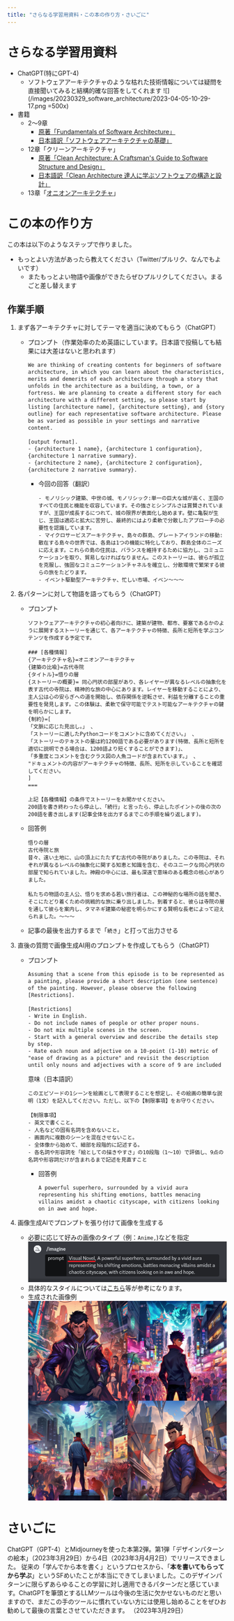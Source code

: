 ```yaml
---
title: "さらなる学習用資料・この本の作り方・さいごに"
---
```


# さらなる学習用資料
- ChatGPT(特にGPT-4)
  - ソフトウェアアーキテクチャのような枯れた技術情報については疑問を直接聞いてみると結構的確な回答をしてくれます
    ![](/images/20230329_software_architecture/2023-04-05-10-29-17.png =500x)
- 書籍
  - 2〜9章
    - [原著「Fundamentals of Software Architecture」](https://learning.oreilly.com/library/view/design-patterns-elements/0201633612/) 
    - [日本語訳「ソフトウェアアーキテクチャの基礎」](https://www.oreilly.co.jp/books/9784873119823/)
  - 12章「クリーンアーキテクチャ」
    - [原著「Clean Architecture: A Craftsman's Guide to Software Structure and Design」](https://learning.oreilly.com/library/view/clean-architecture-a/9780134494272/) 
    - [日本語訳「Clean Architecture 達人に学ぶソフトウェアの構造と設計」](https://www.kadokawa.co.jp/product/301806000678/)
  - 13章「[オニオンアーキテクチャ](https://jeffreypalermo.com/2008/07/the-onion-architecture-part-1/)」

# この本の作り方
この本は以下のようなステップで作りました。
- もっとよい方法があったら教えてください（Twitter/プルリク、なんでもよいです）
  - またもっとよい物語や画像ができたらぜひプルリクしてください。まるごと差し替えます
## 作業手順
1. まず各アーキテクチャに対してテーマを適当に決めてもらう（ChatGPT）
      - プロンプト（作業効率のため英語にしています。日本語で投稿しても結果には大差はないと思われます）
        ```
        We are thinking of creating contents for beginners of software architecture, in which you can learn about the characteristics, merits and demerits of each architecture through a story that unfolds in the architecture as a building, a town, or a fortress. We are planning to create a different story for each architecture with a different setting, so please start by listing [architecture name], {architecture setting}, and {story outline} for each representative software architecture. Please be as varied as possible in your settings and narrative content.

        [output format].
        - {architecture 1 name}, {architecture 1 configuration}, {architecture 1 narrative summary}.
        - {architecture 2 name}, {architecture 2 configuration}, {architecture 2 narrative summary}.
        ```
        - 今回の回答（翻訳）
          ```
          - モノリシック建築、中世の城、モノリシック:単一の巨大な城が高く、王国のすべての住民と機能を収容しています。その強さとシンプルさは賞賛されていますが、王国が成長するにつれて、城の限界が表面化し始めます。壁に亀裂が生じ、王国は適応と拡大に苦労し、最終的にはより柔軟で分散したアプローチの必要性を認識しています。
          - マイクロサービスアーキテクチャ、島々の群島、グレートアイランドの移動:散在する島々の世界では、各島は1つの機能に特化しており、群島全体のニーズに応えます。これらの島の住民は、バランスを維持するために協力し、コミュニケーションを取り、貿易しなければなりません。このストーリーは、彼らが孤立を克服し、強固なコミュニケーションチャネルを確立し、分散環境で繁栄する彼らの旅をたどります。
          - イベント駆動型アーキテクチャ、忙しい市場、イベン～～～
          ```

2. 各パターンに対して物語を語ってもらう（ChatGPT）

    - プロンプト
      ```
      ソフトウェアアーキテクチャの初心者向けに、建築が建物、都市、要塞であるかのように展開するストーリーを通じて、各アーキテクチャの特徴、長所と短所を学ぶコンテンツを作成する予定です。

      ### [各種情報]
      {アーキテクチャ名}=オニオンアーキテクチャ
      {建築の比喩}=古代寺院
      {タイトル}=悟りの層
      {ストーリーの概要}= 同心円状の部屋があり、各レイヤーが異なるレベルの抽象化を表す古代の寺院は、精神的な旅の中心にあります。レイヤーを移動することにより、主人公は心の安らぎへの道を開始し、依存関係を逆転させ、利益を分離することの重要性を発見します。この体験は、柔軟で保守可能でテスト可能なアーキテクチャの鍵を明らかにします。
      {制約}=[
      「文脈に応じた見出し。」 、
      「ストーリーに適したPythonコードをコメントに含めてください。」 、
      「ストーリーのテキストの量は約1200語である必要があります(特徴、長所と短所を適切に説明できる場合は、1200語より短くすることができます)」、
      「多重度とコメントを含むクラス図の人魚コードが含まれています。」 、
      "ドキュメントの内容がアーキテクチャの特徴、長所、短所を示していることを確認してください。
      ]
      ===

      上記【各種情報】の条件でストーリーをお聞かせください。
      200語を書き終わったら停止し、「続行」と言ったら、停止したポイントの後の次の200語を書き出します(記事全体を出力するまでこの手順を繰り返します)。
      ```
    - 回答例
      ```
      悟りの層
      古代寺院と旅
      昔々、遠い土地に、山の頂上にたたずむ古代の寺院がありました。この寺院は、それぞれが異なるレベルの抽象化に関する知恵と知識を含む、そのユニークな同心円状の部屋で知られていました。神殿の中心には、最も深遠で意味のある概念の核心がありました。

      私たちの物語の主人公、悟りを求める若い旅行者は、この神秘的な場所の話を聞き、そこにたどり着くための挑戦的な旅に乗り出しました。到着すると、彼らは寺院の層を通して彼らを案内し、タマネギ建築の秘密を明らかにする賢明な長老によって迎えられました。～～～
      ```
   - 記事の最後を出力するまで「`続き`」と打って出力させる

3. 直後の質問で画像生成AI用のプロンプトを作成してもらう（ChatGPT)
      - プロンプト
        ```
        Assuming that a scene from this episode is to be represented as a painting, please provide a short description (one sentence) of the painting. However, please observe the following [Restrictions].

        [Restrictions]
        - Write in English.
        - Do not include names of people or other proper nouns.
        - Do not mix multiple scenes in the screen.
        - Start with a general overview and describe the details step by step.
        - Rate each noun and adjective on a 10-point (1-10) metric of "ease of drawing as a picture" and revisit the description until only nouns and adjectives with a score of 9 are included
        ```
        意味（日本語訳）
        ```
        このエピソードの1シーンを絵画として表現することを想定し、その絵画の簡単な説明（1文）を記入してください。ただし、以下の【制限事項】をお守りください。

        【制限事項】
        - 英文で書くこと。
        - 人名などの固有名詞を含めないこと。
        - 画面内に複数のシーンを混在させないこと。
        - 全体像から始めて、細部を段階的に記述する。
        - 各名詞や形容詞を「絵としての描きやすさ」の10段階（1～10）で評価し、9点の名詞や形容詞だけが含まれるまで記述を見直すこと
        ```

        - 回答例
          ```
          A powerful superhero, surrounded by a vivid aura representing his shifting emotions, battles menacing villains amidst a chaotic cityscape, with citizens looking on in awe and hope.
          ```

4. 画像生成AIでプロンプトを張り付けて画像を生成する
    - 必要に応じて好みの画像のタイプ（例：`Anime,`)などを指定
    ![](/images/20230327_gof/2023-03-29-15-13-54.png)
    - 具体的なスタイルについては[こちら](https://github.com/willwulfken/MidJourney-Styles-and-Keywords-Reference)等が参考になります。
    - 生成された画像例
      ![](/images/20230327_gof/howto_image_result.jpg)

# さいごに
ChatGPT（GPT-4）とMidjourneyを使った本第2弾。第1弾「デザインパターンの絵本」（2023年3月29日）から4日（2023年3月4月2日）でリリースできました。
従来の「学んでから本を書く」というプロセスから、「**本を書いてもらってから学ぶ**」というSFめいたことが本当にできてしまいました。このデザインパターンに限らずあらゆることの学習に対し適用できるパターンだと感じています。ChatGPTを筆頭とするLLMツールは今後の生活に欠かせないものだと思いますので、まだこの手のツールに慣れていない方には使用し始めることをぜひお勧めして最後の言葉とさせていただきます。
（2023年3月29日）